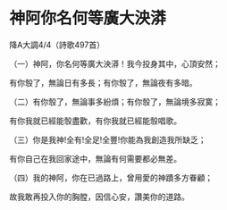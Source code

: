 # 神阿你名何等廣大泱漭

降A大調4/4（詩歌497首）

（一）神阿，你名何等廣大泱漭！我今投身其中，心頂安然；

有你彀了，無論日有多長；有你彀了，無論夜有多暗。

（二）有你彀了，無論事多紛煩；有你彀了，無論境多寂寞；

有你我就已經能彀盡歡，有你我就已經能彀唱歌。

（三）你是我神!全有!全足!全豐!你能為我創造我所缺乏；

有你自己在我回家途中，無論有何需要都必無差。

（四）我的神阿，你在已過路上，曾用愛的神蹟多方眷顧；

故我敢再投入你的胸膛，因信心安，讚美你的道路。